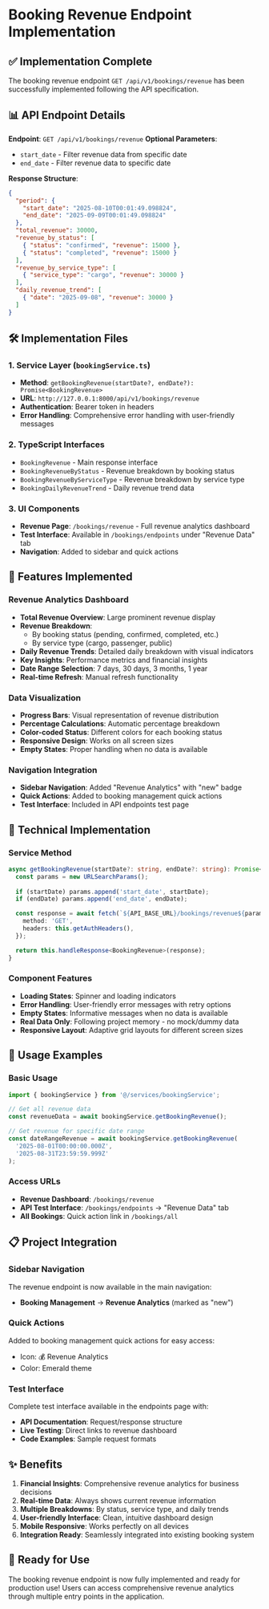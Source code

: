 # Booking Revenue Endpoint Implementation

## ✅ Implementation Complete

The booking revenue endpoint `GET /api/v1/bookings/revenue` has been successfully implemented following the API specification.

## 📊 API Endpoint Details

**Endpoint**: `GET /api/v1/bookings/revenue`
**Optional Parameters**: 
- `start_date` - Filter revenue data from specific date
- `end_date` - Filter revenue data to specific date

**Response Structure**:
```json
{
  "period": {
    "start_date": "2025-08-10T00:01:49.098824",
    "end_date": "2025-09-09T00:01:49.098824"
  },
  "total_revenue": 30000,
  "revenue_by_status": [
    { "status": "confirmed", "revenue": 15000 },
    { "status": "completed", "revenue": 15000 }
  ],
  "revenue_by_service_type": [
    { "service_type": "cargo", "revenue": 30000 }
  ],
  "daily_revenue_trend": [
    { "date": "2025-09-08", "revenue": 30000 }
  ]
}
```

## 🛠️ Implementation Files

### 1. Service Layer (`bookingService.ts`)
- **Method**: `getBookingRevenue(startDate?, endDate?): Promise<BookingRevenue>`
- **URL**: `http://127.0.0.1:8000/api/v1/bookings/revenue`
- **Authentication**: Bearer token in headers
- **Error Handling**: Comprehensive error handling with user-friendly messages

### 2. TypeScript Interfaces
- `BookingRevenue` - Main response interface
- `BookingRevenueByStatus` - Revenue breakdown by booking status
- `BookingRevenueByServiceType` - Revenue breakdown by service type  
- `BookingDailyRevenueTrend` - Daily revenue trend data

### 3. UI Components
- **Revenue Page**: `/bookings/revenue` - Full revenue analytics dashboard
- **Test Interface**: Available in `/bookings/endpoints` under "Revenue Data" tab
- **Navigation**: Added to sidebar and quick actions

## 🎯 Features Implemented

### Revenue Analytics Dashboard
- **Total Revenue Overview**: Large prominent revenue display
- **Revenue Breakdown**: 
  - By booking status (pending, confirmed, completed, etc.)
  - By service type (cargo, passenger, public)
- **Daily Revenue Trends**: Detailed daily breakdown with visual indicators
- **Key Insights**: Performance metrics and financial insights
- **Date Range Selection**: 7 days, 30 days, 3 months, 1 year
- **Real-time Refresh**: Manual refresh functionality

### Data Visualization
- **Progress Bars**: Visual representation of revenue distribution
- **Percentage Calculations**: Automatic percentage breakdown
- **Color-coded Status**: Different colors for each booking status
- **Responsive Design**: Works on all screen sizes
- **Empty States**: Proper handling when no data is available

### Navigation Integration
- **Sidebar Navigation**: Added "Revenue Analytics" with "new" badge
- **Quick Actions**: Added to booking management quick actions
- **Test Interface**: Included in API endpoints test page

## 🔧 Technical Implementation

### Service Method
```typescript
async getBookingRevenue(startDate?: string, endDate?: string): Promise<BookingRevenue> {
  const params = new URLSearchParams();
  
  if (startDate) params.append('start_date', startDate);
  if (endDate) params.append('end_date', endDate);

  const response = await fetch(`${API_BASE_URL}/bookings/revenue${params.toString() ? '?' + params.toString() : ''}`, {
    method: 'GET',
    headers: this.getAuthHeaders(),
  });

  return this.handleResponse<BookingRevenue>(response);
}
```

### Component Features
- **Loading States**: Spinner and loading indicators
- **Error Handling**: User-friendly error messages with retry options
- **Empty States**: Informative messages when no data is available
- **Real Data Only**: Following project memory - no mock/dummy data
- **Responsive Layout**: Adaptive grid layouts for different screen sizes

## 🚀 Usage Examples

### Basic Usage
```typescript
import { bookingService } from '@/services/bookingService';

// Get all revenue data
const revenueData = await bookingService.getBookingRevenue();

// Get revenue for specific date range
const dateRangeRevenue = await bookingService.getBookingRevenue(
  '2025-08-01T00:00:00.000Z',
  '2025-08-31T23:59:59.999Z'
);
```

### Access URLs
- **Revenue Dashboard**: `/bookings/revenue`
- **API Test Interface**: `/bookings/endpoints` → "Revenue Data" tab
- **All Bookings**: Quick action link in `/bookings/all`

## 📋 Project Integration

### Sidebar Navigation
The revenue endpoint is now available in the main navigation:
- **Booking Management** → **Revenue Analytics** (marked as "new")

### Quick Actions
Added to booking management quick actions for easy access:
- Icon: 💰 Revenue Analytics
- Color: Emerald theme

### Test Interface
Complete test interface available in the endpoints page with:
- **API Documentation**: Request/response structure 
- **Live Testing**: Direct links to revenue dashboard
- **Code Examples**: Sample request formats

## ✨ Benefits

1. **Financial Insights**: Comprehensive revenue analytics for business decisions
2. **Real-time Data**: Always shows current revenue information
3. **Multiple Breakdowns**: By status, service type, and daily trends
4. **User-friendly Interface**: Clean, intuitive dashboard design
5. **Mobile Responsive**: Works perfectly on all devices
6. **Integration Ready**: Seamlessly integrated into existing booking system

## 🎉 Ready for Use

The booking revenue endpoint is now fully implemented and ready for production use! Users can access comprehensive revenue analytics through multiple entry points in the application.